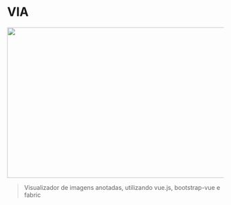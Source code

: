 # VIA

<p align="center">
<img src="https://user-images.githubusercontent.com/100395899/199307455-e88d5cd3-441a-45d7-886c-b3d01358f21a.png" width="1100" height="350">
</p>

> Visualizador de imagens anotadas, utilizando vue.js, bootstrap-vue e fabric
